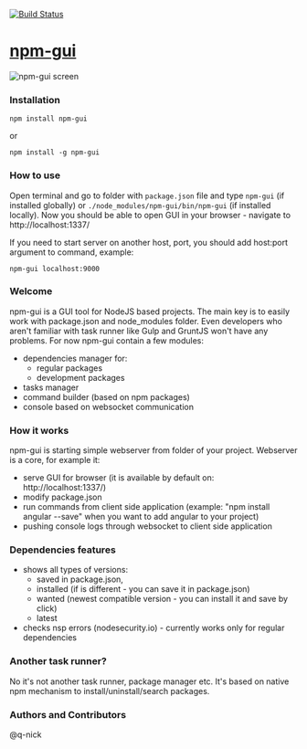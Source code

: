 [![Build Status](https://travis-ci.org/q-nick/npm-gui.svg)](https://travis-ci.org/q-nick/npm-gui)
# [npm-gui](http://q-nick.github.io/npm-gui/)
![npm-gui screen](http://q-nick.github.io/npm-gui/screen-update.png)
### Installation
```
npm install npm-gui
```
or
```
npm install -g npm-gui
```

### How to use

Open terminal and go to folder with ```package.json``` file and type ```npm-gui``` (if installed globally) or ```./node_modules/npm-gui/bin/npm-gui``` (if installed locally).
Now you should be able to open GUI in your browser - navigate to http://localhost:1337/

If you need to start server on another host, port, you should add host:port argument to command, example:

```
npm-gui localhost:9000
```

### Welcome
npm-gui is a GUI tool for NodeJS based projects. The main key is to easily work with package.json and node_modules folder. Even developers who aren't familiar with task runner like Gulp and GruntJS won't have any problems.
For now npm-gui contain a few modules:
- dependencies manager for:
    - regular packages
    - development packages
- tasks manager
- command builder (based on npm packages)
- console based on websocket communication

### How it works
npm-gui is starting simple webserver from folder of your project. Webserver is a core, for example it:
- serve GUI for browser (it is available by default on: http://localhost:1337/)
- modify package.json
- run commands from client side application (example: "npm install angular --save" when you want to add angular to your project)
- pushing console logs through websocket to client side application

### Dependencies features
- shows all types of versions:
    - saved in package.json,
    - installed (if is different - you can save it in package.json)
    - wanted (newest compatible version - you can install it and save by click)
    - latest
- checks nsp errors (nodesecurity.io) - currently works only for regular dependencies

### Another task runner?
No it's not another task runner, package manager etc. It's based on native npm mechanism to install/uninstall/search packages.

### Authors and Contributors
@q-nick
